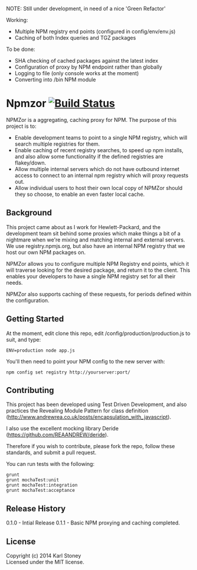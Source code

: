 NOTE: Still under development, in need of a nice 'Green Refactor'

Working:
  - Multiple NPM registry end points (configured in config/env/env.js)
  - Caching of both Index queries and TGZ packages

To be done:
  - SHA checking of cached packages against the latest index
  - Configuration of proxy by NPM endpoint rather than globally
  - Logging to file (only console works at the moment)
  - Converting into /bin NPM module

# Npmzor [![Build Status](https://secure.travis-ci.org/Stono/Npmzor.png?branch=develop)](http://travis-ci.org/Stono/Npmzor)
NPMZor is a aggregating, caching proxy for NPM.
The purpose of this project is to:
  - Enable development teams to point to a single NPM registry, which will search multiple registries for them.
  - Enable caching of recent registry searches, to speed up npm installs, and also allow some functionality if the defined registries are flakey/down.
  - Allow multiple internal servers which do not have outbound internet access to connect to an internal npm registry which will proxy requests out.
  - Allow individual users to host their own local copy of NPMZor should they so choose, to enable an even faster local cache.

## Background
This project came about as I work for Hewlett-Packard, and the development team sit behind some proxies which make things a bit of a nightmare when we're mixing and matching internal and external servers.
We use registry.npmjs.org, but also have an internal NPM registry that we host our own NPM packages on.

NPMZor allows you to configure multiple NPM Registry end points, which it will traverse looking for the desired package, and return it to the client.  This enables your developers to have a single NPM registry set for all their needs.

NPMZor also supports caching of these requests, for periods defined within the configuration.

## Getting Started
At the moment, edit clone this repo, edit /config/production/production.js to suit, and type:
```
ENV=production node app.js
```
You'll then need to point your NPM config to the new server with:
```
npm config set registry http://yourserver:port/
```

## Contributing
This project has been developed using Test Driven Development, and also practices the Revealing Module Pattern for class definition (http://www.andrewrea.co.uk/posts/encapsulation_with_javascript).

I also use the excellent mocking library Deride (https://github.com/REAANDREW/deride).

Therefore if you wish to contribute, please fork the repo, follow these standards, and submit a pull request. 

You can run tests with the following:
```
grunt
grunt mochaTest:unit
grunt mochaTest:integration
grunt mochaTest:acceptance
```

## Release History
0.1.0 - Intial Release
0.1.1 - Basic NPM proxying and caching completed.

## License
Copyright (c) 2014 Karl Stoney  
Licensed under the MIT license.
